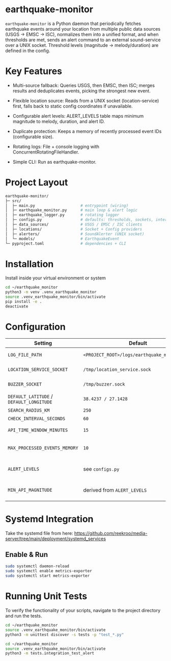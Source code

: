 # earthquake-monitor

`earthquake-monitor` is a Python daemon that periodically fetches earthquake events around your location from multiple public data sources (USGS → EMSC → ISC), normalizes them into a unified format, and when thresholds are met, sends an alert command to an external sound-service over a UNIX socket. Threshold levels (magnitude → melody/duration) are defined in the config.

# Key Features

- Multi-source fallback: Queries USGS, then EMSC, then ISC; merges results and deduplicates events, picking the strongest new event. 

- Flexible location source: Reads from a UNIX socket (location-service) first, falls back to static config coordinates if unavailable. 

- Configurable alert levels: ALERT_LEVELS table maps minimum magnitude to melody, duration, and alert ID. 

- Duplicate protection: Keeps a memory of recently processed event IDs (configurable size). 

- Rotating logs: File + console logging with ConcurrentRotatingFileHandler. 

- Simple CLI: Run as earthquake-monitor. 

# Project Layout

```bash
earthquake-monitor/
├─ src/
│  ├─ main.py                    # entrypoint (wiring)
│  ├─ earthquake_monitor.py      # main loop & alert logic
│  ├─ earthquake_logger.py       # rotating logger
│  ├─ configs.py                 # defaults: thresholds, sockets, intervals
│  ├─ data_sources/              # USGS / EMSC / ISC clients
│  ├─ locations/                 # Socket + Config providers
│  ├─ alerters/                  # SoundAlerter (UNIX socket)
│  └─ models/                    # EarthquakeEvent
└─ pyproject.toml                # dependencies + CLI
```

# Installation

Install inside your virtual environment or system

```Bash
cd ~/earthquake_monitor
python3 -m venv .venv_earthquake_monitor
source .venv_earthquake_monitor/bin/activate
pip install -e .
deactivate
```

# Configuration

| Setting                                  | Default                                      | Purpose                                     |
| ---------------------------------------- | -------------------------------------------- | ------------------------------------------- |
| `LOG_FILE_PATH`                          | `<PROJECT_ROOT>/logs/earthquake_monitor.log` | Rotating file log (10 MB × 5).              |
| `LOCATION_SERVICE_SOCKET`                | `/tmp/location_service.sock`                 | Reads current coordinates (UDS).            |
| `BUZZER_SOCKET`                          | `/tmp/buzzer.sock`                           | Sends sound alert command.                  |
| `DEFAULT_LATITUDE` / `DEFAULT_LONGITUDE` | `38.4237 / 27.1428`                          | Fallback coordinates.                       |
| `SEARCH_RADIUS_KM`                       | `250`                                        | Max search radius.                          |
| `CHECK_INTERVAL_SECONDS`                 | `60`                                         | Loop interval.                              |
| `API_TIME_WINDOW_MINUTES`                | `15`                                         | Lookback window for events.                 |
| `MAX_PROCESSED_EVENTS_MEMORY`            | `10`                                         | Number of event IDs kept for deduplication. |
| `ALERT_LEVELS`                           | see `configs.py`                             | Magnitude thresholds → melody/duration/ID.  |
| `MIN_API_MAGNITUDE`                      | derived from `ALERT_LEVELS`                  | Min magnitude used in API queries.          |

# Systemd Integration

Take the systemd file from here: https://github.com/reekroo/media-server/tree/main/deployment/systemd_services

## Enable & Run

```bash
sudo systemctl daemon-reload
sudo systemctl enable metrics-exporter
sudo systemctl start metrics-exporter
```

# Running Unit Tests

To verify the functionality of your scripts, navigate to the project directory and run the tests.

```Bash
cd ~/earthquake_monitor
source .venv_earthquake_monitor/bin/activate
python3 -m unittest discover -s tests -p "test_*.py"
```

```Bash
cd ~/earthquake_monitor
source .venv_earthquake_monitor/bin/activate
python3 -m tests.integration_test_alert
```